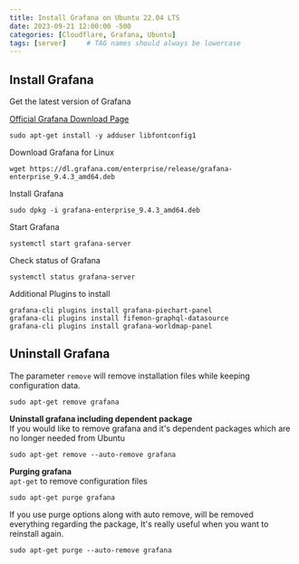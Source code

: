 ```yaml
---
title: Install Grafana on Ubuntu 22.04 LTS
date: 2023-09-21 12:00:00 -500
categories: [Cloudflare, Grafana, Ubuntu]
tags: [server]     # TAG names should always be lowercase
---
```


## Install Grafana

Get the latest version of Grafana

[Official Grafana Download Page](https://grafana.com/grafana/download?platform=linux)


```
sudo apt-get install -y adduser libfontconfig1
```

Download Grafana for Linux 
```
wget https://dl.grafana.com/enterprise/release/grafana-enterprise_9.4.3_amd64.deb
```

Install Grafana
```
sudo dpkg -i grafana-enterprise_9.4.3_amd64.deb
```

Start Grafana
```
systemctl start grafana-server
```

Check status of Grafana
```
systemctl status grafana-server
```

Additional Plugins to install
```
grafana-cli plugins install grafana-piechart-panel
grafana-cli plugins install fifemon-graphql-datasource
grafana-cli plugins install grafana-worldmap-panel
```

## Uninstall Grafana

The parameter `remove` will remove installation files while keeping configuration data.

```
sudo apt-get remove grafana 
```

**Uninstall grafana including dependent package** \
If you would like to remove grafana and it's dependent packages which are no longer needed from Ubuntu
```
sudo apt-get remove --auto-remove grafana 
```

**Purging grafana** \
`apt-get` to remove configuration files
```
sudo apt-get purge grafana 
```

If you use purge options along with auto remove, will be removed everything regarding the package, It's really useful when you want to reinstall again.
```
sudo apt-get purge --auto-remove grafana 
```
